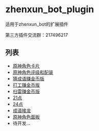 # zhenxun_bot_plugin
适用于zhenxun_bot的扩展插件

第三方插件交流群：217496217
## 列表
- [原神角色卡片](https://github.com/CRAZYShimakaze/zhenxun_extensive_plugin/tree/main/genshin_role_card)
- [原神角色评级和配装](https://github.com/CRAZYShimakaze/zhenxun_plugin/tree/main/genshin_equip_recommand)
- [猜成语赚金币版](https://github.com/CRAZYShimakaze/zhenxun_extensive_plugin/tree/main/guess_riddle)
- [打工赚金币版](https://github.com/CRAZYShimakaze/zhenxun_extensive_plugin/tree/main/work)
- [扫雷赚金币版](https://github.com/CRAZYShimakaze/zhenxun_extensive_plugin/tree/main/minesweeper)
- [21点](https://github.com/CRAZYShimakaze/zhenxun_extensive_plugin/tree/main/21_point)
- [24点](https://github.com/CRAZYShimakaze/zhenxun_extensive_plugin/tree/main/24_point)
- [成语接龙](https://github.com/CRAZYShimakaze/zhenxun_extensive_plugin/tree/main/idiom_salon)
- [原神角色面板](https://github.com/CRAZYShimakaze/zhenxun_extensive_plugin/tree/main/genshin_role_info)
- 待开发...
